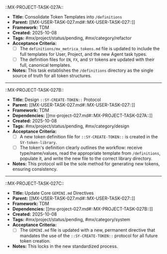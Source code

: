 ::MX-PROJECT-TASK-027A::
- **Title:** Consolidate Token Templates into `/definitions`
- **Parent:** [[MX-USER-TASK-027.md#::MX-USER-TASK-027::]]
- **Framework:** TDM
- **Created:** 2025-10-08
- **Tags:** #mx/project/status/pending, #mx/category/refactor
- **Acceptance Criteria:**
  - [ ] The `definitions/mx_metrica_tokens.md` file is updated to include the full templates for User, Project, and the new Agent task types.
  - [ ] The definition files for `EN`, `FX`, and `SY` tokens are updated with their full, canonical templates.
- **Notes:** This task establishes the `/definitions` directory as the single source of truth for all token structures.

---

::MX-PROJECT-TASK-027B::
- **Title:** Design `::SY-CREATE-TOKEN::` Protocol
- **Parent:** [[MX-USER-TASK-027.md#::MX-USER-TASK-027::]]
- **Framework:** TDM
- **Dependencies:** [[mx-project-027.md#::MX-PROJECT-TASK-027A::]]
- **Created:** 2025-10-08
- **Tags:** #mx/project/status/pending, #mx/category/design
- **Acceptance Criteria:**
  - [ ] A new token definition file for `::SY-CREATE-TOKEN::` is created in the `SY-token-library`.
  - [ ] The token's definition clearly outlines the workflow: receive type/name/values, read the appropriate template from `/definitions`, populate it, and write the new file to the correct library directory.
- **Notes:** This protocol will be the sole method for generating new tokens, ensuring consistency.

---

::MX-PROJECT-TASK-027C::
- **Title:** Update Core `GEMINI.md` Directives
- **Parent:** [[MX-USER-TASK-027.md#::MX-USER-TASK-027::]]
- **Framework:** TDM
- **Dependencies:** [[mx-project-027.md#::MX-PROJECT-TASK-027B::]]
- **Created:** 2025-10-08
- **Tags:** #mx/project/status/pending, #mx/category/system
- **Acceptance Criteria:**
  - [ ] The `GEMINI.md` file is updated with a new, permanent directive that mandates the use of the `::SY-CREATE-TOKEN::` protocol for all future token creation.
- **Notes:** This locks in the new standardized process.
